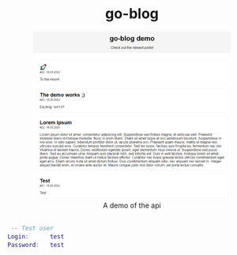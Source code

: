 <div align="center">
  <h1>go-blog</h1>

  <img src="screenshot.png" alt="screenshot" width=400/> \
  A demo of the api
</div>

##

```lua
 -- Test user 
Login:      test
Password:   test
```